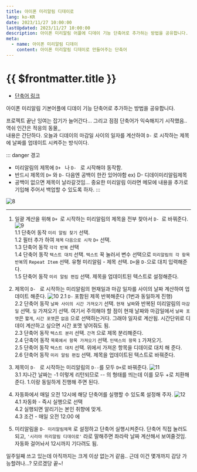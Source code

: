 ```yaml
---
title: 아이폰 미리알림 디데이로
lang: ko-KR
date: 2023/11/27 10:00:00
lastUpdated: 2023/11/27 10:00:00
description: 아이폰 미리알림 어플에 디데이 기능 단축어로 추가하는 방법을 공유합니다.
meta:
  - name: 아이폰 미리알림 디데이
    content: 아이폰 미리알림 디데이로 만들어주는 단축어
---
```


# {{ $frontmatter.title }}

- [단축어 링크](https://www.icloud.com/shortcuts/7d80beb506564f7d8d57bd911b737ea2)

아이폰 미리알림 기본어플에 디데이 기능 단축어로 추가하는 방법을 공유합니다.

프로젝트 끝난 잉여는 잡기가 늘어간다... 그리고 점점 단축어가 익숙해지기 시작했음.. 역쉬 인간은 적응의 동물,,  
내용은 간단하다. 오늘과 디데이의 마감일 사이의 일자를 계산하여 `D-` 로 시작하는 제목에 날짜를 업데이트 시켜주는 방식이다.

::: danger 경고

- 미리알림의 제목에 `D+ ` 나 `D- ` 로 시작해야 동작함.
- 반드시 제목의 `D+` 와 `D-` 다음엔 공백이 한칸 있어야함 ex) D- 디데이미리알림제목
- 공백이 없으면 제목이 날라갈것임... 중요한 미리알림 이라면 메모에 내용을 추가로 기입해 주어서 백업할 수 있도록 하자.
  :::

![8](~@image/13.jpg)

---

1. 일괄 계산을 위해 `D+ `로 시작하는 미리알림의 제목을 전부 찾아서 `D- `로 바꿔준다.
   ![9](~@image/9.jpg)  
    1.1 단축어 동작 `미리 알림 찾기` 선택.  
    1.2 필터 추가 하여 `제목` `다음으로 시작` `D+` 선택.  
    1.3 단축어 동작 `각각 반복` 선택  
    1.4 단축어 동작 `텍스트 대치` 선택. `텍스트` 꾹 눌러서 변수 선택으로 `미리알림의 각 항목 반복`의 `Repeat Item` 선택. 유형 미리알림 - 제목 선택. `D+`을 `D-`으로 대치 입력해준다.  
    1.5 단축어 동작 `미리 알림 편집` 선택. 제목을 업데이트된 텍스트로 설정해준다.

2. 제목이 `D- ` 로 시작하는 미리알림의 현재일과 마감 일자를 사이의 날짜 계산하여 업데이트 해준다.
   ![10](~@image/10.jpg)
   2.1 `D-` 포함된 제목 반복해준다 (1번과 동일하게 진행)  
    2.2 단축어 동작 `날짜 사이의 시간 가져오기` 선택. `현재 날짜`와 반복된 미리알림의 `마감일` 선택. `일` 가져오기 선택. 여기서 주의해야 할 점이 현재 날짜와 마감일에서 `날짜 포맷`은 `짧게`, `시간 포맷`은 `없음` 으로 선택하는거다. 그래야 일자로 계산됨. 시간단위로 디데이 계산하고 싶으면 시간 포맷 넣어줘도 됨.  
    2.3 단축어 동작 `텍스트 분리` 선택. `간격` 으로 제목 분리해준다.  
    2.4 단축어 동작 `목록에서 항목 가져오기` 선택. `인덱스의 항목` `1` 가져오기.  
    2.5 단축어 동작 `텍스트 대치` 선택. 위에서 가져온 항목을 디데이로 대치 해 준다.  
    2.6 단축어 동작 `미리 알림 편집` 선택. 제목을 업데이트된 텍스트로 바꿔준다.

3. 제목이 `D- ` 로 시작하는 미리알림의 `D--`를 모두 `D+`로 바꿔준다.
   ![11](~@image/11.jpg)  
    3.1 지나간 날짜는 -1 이렇게 리턴되므로 -- 의 형태를 띄는데 이를 모두 +로 치환해 준다. 1.이랑 동일하게 진행해 주면 된다.

4. 자동화에서 매일 오전 12시에 해당 단축어를 실행할 수 있도록 설정해 주자.
   ![12](~@image/12.jpg)  
    4.1 자동화 - 즉시 실행으로 선택  
    4.2 실행되면 알리기는 본인 취향에 맞게.  
    4.3 조건 - 매일 오전 12:00 에

5. 미리알림을 `D- 미리알림제목` 로 설정하고 단축어 실행시켜준다.
   단축어 직접 눌러도 되고, `'시리야 미리알림 디데이로'` 라로 말해주면 좌라락 날짜 계산해서 보여줄것임.
   자동화 걸어놔서 12시까지 기다려도 됨.

일주일째 쓰고 있는데 아직까지는 크게 이상 없는거 같음.. 근데 이건 몇개까지 감당 가능할려나...? 모르겠당 끝~!
